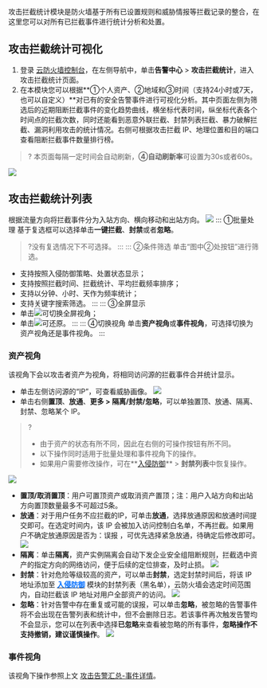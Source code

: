 攻击拦截统计模块是防火墙基于所有已设置规则和威胁情报等拦截记录的整合，在这里您可以对所有已拦截事件进行统计分析和处置。

## 攻击拦截统计可视化
1. 登录 [云防火墙控制台](https://console.cloud.tencent.com/cfw/warncenter)，在左侧导航中，单击**告警中心** > **攻击拦截统计**，进入攻击拦截统计页面。
2. 在本模块您可以根据**①个人资产、②地域和③时间（支持24小时或7天，也可以自定义）**对已有的安全告警事件进行可视化分析。其中页面左侧为筛选后的近期阻断拦截事件的变化趋势曲线，横坐标代表时间，纵坐标代表各个时间点的拦截次数，同时还能看到恶意外联拦截、封禁列表拦截、暴力破解拦截、漏洞利用攻击的统计情况。右侧可根据攻击拦截 IP、地理位置和目的端口查看阻断拦截事件数量排行榜。
> ? 本页面每隔一定时间会自动刷新，**④自动刷新率**可设置为30s或者60s。
> 
![](https://qcloudimg.tencent-cloud.cn/raw/8943c95e24894bbdad62a209f407a157.png)

## 攻击拦截统计列表
根据流量方向将拦截事件分为入站方向、横向移动和出站方向。
![](https://qcloudimg.tencent-cloud.cn/raw/c0b3f8bc54729f6afff15279eeb62c42.png)
<dx-tabs>
::: ①批量处理
基于复选框可以选择单击**一键拦截**、**封禁**或者**忽略**。
>?没有复选情况下不可选择。
:::
::: ②条件筛选
单击“图中②处按钮”进行筛选。
- 支持按照入侵防御策略、处置状态显示；
- 支持按照拦截时间、拦截统计、平均拦截频率排序；
- 支持以分钟、小时、天作为频率统计；
- 支持关键字搜索筛选。
::: 
::: ③全屏显示
 - 单击![](https://main.qcloudimg.com/raw/3e8d19212c5f062acace92276889cf9e.png)可切换全屏视角；
 - 单击![](https://main.qcloudimg.com/raw/38aac1bda3c2ed4054d997dce9357ab3.png)可还原。
:::
::: ④切换视角
 单击**资产视角**或**事件视角**，可选择切换为资产视角还是事件视角。
:::
</dx-tabs>

### 资产视角
该视角下会以攻击者资产为视角，将相同访问源的拦截事件合并统计显示。
- 单击左侧访问源的“IP”，可查看威胁画像。
![](https://qcloudimg.tencent-cloud.cn/raw/e9584107ee53da915d2b098204f4750b.png)
- 单击右侧**置顶**、**放通**、**更多 > 隔离/封禁/忽略**，可以单独置顶、放通、隔离、封禁、忽略某个 IP。
> ? 
> - 由于资产的状态有所不同，因此在右侧的可操作按钮有所不同。
> - 以下操作同时适用于批量处理和事件视角下的操作。
>-  如果用户需要修改操作，可在**[入侵防御](https://console.cloud.tencent.com/cfw/ips)** > **封禁列表**中恢复操作。
>
![](https://qcloudimg.tencent-cloud.cn/raw/55c807895bce58d6a1efc97fa83e8504.png)
 - **置顶/取消置顶**：用户可置顶资产或取消资产置顶；注：用户入站方向和出站方向置顶数量最多不可超过5条。
 - **放通**：对于用户任务不应拦截的IP，可单击**放通**，选择放通原因和放通时间提交即可。在选定时间内，该 IP 会被加入访问控制白名单，不再拦截。如果用户不确定放通原因是否为：误报 ，可优先选择紧急放通，待确定后修改即可。
![](https://qcloudimg.tencent-cloud.cn/raw/b7e3c905849c01ab4be87dc7b21905b3.png)
 - **隔离**：单击**隔离**，资产实例隔离会自动下发企业安全组阻断规则，拦截选中资产的指定方向的网络访问，便于后续的定位排查，及时止损。
 ![](https://qcloudimg.tencent-cloud.cn/raw/79c60879349ce70b9bcba699b0d2e2b4.png)
 - **封禁**：针对危险等级较高的资产，可以单击**封禁**，选定封禁时间后，将该 IP 地址添加至 [<font color=#006EFF>**入侵防御**</font>](https://console.cloud.tencent.com/cfw/ips) 模块的封禁列表（黑名单），云防火墙会选定时间范围内，自动拦截该 IP 地址对用户全部资产的访问。
![](https://qcloudimg.tencent-cloud.cn/raw/27ecf938a60d873e9cd4744901de2298.png)
 - **忽略**：针对告警中存在重复或可能的误报，可以单击**忽略**，被忽略的告警事件将不会出现在告警列表和统计中，但不会删除日志。若该事件再次触发告警均不会显示，您可以在列表中选择**已忽略**来查看被忽略的所有事件，**忽略操作不支持撤销，建议谨慎操作**。
![](https://qcloudimg.tencent-cloud.cn/raw/7fdb68db30af34b23bc42609bd4338c0.png)

### 事件视角
该视角下操作参照上文 [攻击告警汇总-事件详情](https://cloud.tencent.com/document/product/1132/55815#keshihua)。
